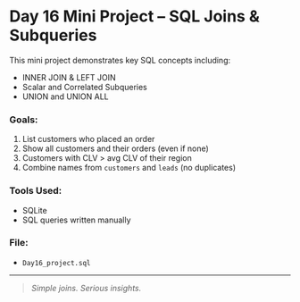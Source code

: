 # Day 16 Mini Project – SQL Joins & Subqueries

This mini project demonstrates key SQL concepts including:

- INNER JOIN & LEFT JOIN
- Scalar and Correlated Subqueries
- UNION and UNION ALL

### Goals:
1. List customers who placed an order
2. Show all customers and their orders (even if none)
3. Customers with CLV > avg CLV of their region
4. Combine names from `customers` and `leads` (no duplicates)

### Tools Used:
- SQLite
- SQL queries written manually

### File:
- `Day16_project.sql` 

---
> *Simple joins. Serious insights.*
